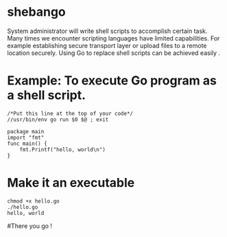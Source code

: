 # shebango

System administrator will  write shell scripts to accomplish certain task.
Many times we encounter scripting languages have limited capabilities.
For example establishing secure transport layer or upload files to a remote location securely.
Using Go to replace shell scripts can be achieved easily .

# Example: To execute Go program as a shell script.

```
/*Put this line at the top of your code*/
//usr/bin/env go run $0 $@ ; exit

package main
import "fmt"
func main() {
    fmt.Printf("hello, world\n")
}
```

# Make it an executable

```
chmod +x hello.go
./hello.go
hello, world
```
#There you go !

